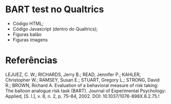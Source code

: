 # BART test no Qualtrics
- Código HTML;
- Código Javascript (dentro do Qualtrics);
- Figuras balão
- Figuras imagens

# Referências

LEJUEZ, C. W.; RICHARDS, Jerry B.; READ, Jennifer P.; KAHLER, Christopher W.; RAMSEY, Susan E.; STUART, Gregory L.; STRONG, David R.; BROWN, Richard A. Evaluation of a behavioral measure of risk taking: The balloon analogue risk task (BART). Journal of Experimental Psychology: Applied, [S. l.], v. 8, n. 2, p. 75–84, 2002. DOI: 10.1037/1076-898X.8.2.75.!

